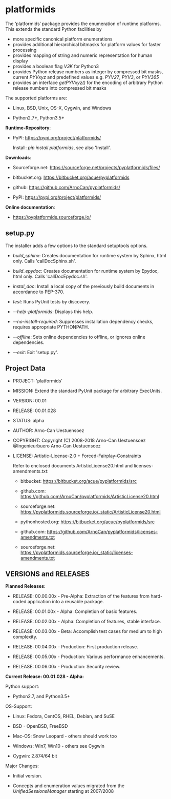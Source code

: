 platformids
===========

The ‘platformids‘ package provides the enumeration of runtime platforms. This extends the standard Python facilities by

* more specific canonical platform enumerations
* provides additional hierarchical bitmasks for platform values for faster processing
* provides mapping of string and numeric representation for human display
* provides a boolean flag *V3K* for Python3
* provides Python release numbers as integer by compressed bit masks, current *PYVxyz* and predefined values e.g. *PYV27*, *PYV3*, or *PYV365*
* provides an interface *getPYVxyz()* for the encoding of arbitrary Python release numbers into compressed bit masks

The supported platforms are:

* Linux, BSD, Unix, OS-X, Cygwin, and Windows

* Python2.7+, Python3.5+


**Runtime-Repository**:

* PyPI: https://pypi.org/project/platformids/

  Install: *pip install platformids*, see also 'Install'.


**Downloads**:

* Sourceforge.net: https://sourceforge.net/projects/pyplatformids/files/

* bitbucket.org: https://bitbucket.org/acue/pyplatformids

* github: https://github.com/ArnoCan/pyplatformids/

* PyPI: https://pypi.org/project/platformids/

**Online documentation**:

* https://pyplatformids.sourceforge.io/

setup.py
--------

The installer adds a few options to the standard setuptools options.

* *build_sphinx*: Creates documentation for runtime system by Sphinx, html only. Calls 'callDocSphinx.sh'.

* *build_epydoc*: Creates documentation for runtime system by Epydoc, html only. Calls 'callDocEpydoc.sh'.

* *instal_doc*: Install a local copy of the previously build documents in accordance to PEP-370.

* *test*: Runs PyUnit tests by discovery.

* *--help-platformids*: Displays this help.

* *--no-install-required*: Suppresses installation dependency checks, requires appropriate PYTHONPATH.

* *--offline*: Sets online dependencies to offline, or ignores online dependencies.

* *--exit*: Exit 'setup.py'.
 

Project Data
------------

* PROJECT: 'platformids'

* MISSION: Extend the standard PyUnit package for arbitrary ExecUnits.

* VERSION: 00.01

* RELEASE: 00.01.028

* STATUS: alpha

* AUTHOR: Arno-Can Uestuensoez

* COPYRIGHT: Copyright (C) 2008-2018 Arno-Can Uestuensoez @Ingenieurbuero Arno-Can Uestuensoez

* LICENSE: Artistic-License-2.0 + Forced-Fairplay-Constraints


  Refer to enclosed documents ArtisticLicense20.html and licenses-amendments.txt:
  
  * bitbucket: https://bitbucket.org/acue/pyplatformids/src
  * github.com: https://github.com/ArnoCan/pyplatformids/ArtisticLicense20.html
  * sourceforge.net: https://pyplatformids.sourceforge.io/_static/ArtisticLicense20.html

  * pythonhosted.org: https://bitbucket.org/acue/pyplatformids/src
  * github.com: https://github.com/ArnoCan/pyplatformids/licenses-amendments.txt
  * sourceforge.net: https://pyplatformids.sourceforge.io/_static/licenses-amendments.txt

VERSIONS and RELEASES
---------------------

**Planned Releases:**

* RELEASE: 00.00.00x - Pre-Alpha: Extraction of the features from hard-coded application into a reusable package.

* RELEASE: 00.01.00x - Alpha: Completion of basic features. 

* RELEASE: 00.02.00x - Alpha: Completion of features, stable interface. 

* RELEASE: 00.03.00x - Beta: Accomplish test cases for medium to high complexity.

* RELEASE: 00.04.00x - Production: First production release.

* RELEASE: 00.05.00x - Production: Various performance enhancements.

* RELEASE: 00.06.00x - Production: Security review.

**Current Release: 00.01.028 - Alpha:**

Python support:

*  Python2.7, and Python3.5+

OS-Support:

* Linux: Fedora, CentOS, RHEL, Debian, and SuSE 

* BSD - OpenBSD, FreeBSD

* Mac-OS: Snow Leopard - others should work too

* Windows: Win7, Win10 - others see Cygwin

* Cygwin: 2.874/64 bit


Major Changes:

* Initial version.

* Concepts and enumeration values migrated from the *UnifiedSessionsManager* 
  starting at 2007/2008  

  